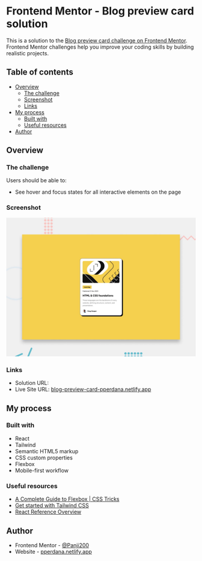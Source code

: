 # Frontend Mentor - Blog preview card solution

This is a solution to the [Blog preview card challenge on Frontend Mentor](https://www.frontendmentor.io/challenges/blog-preview-card-ckPaj01IcS). Frontend Mentor challenges help you improve your coding skills by building realistic projects.

## Table of contents
- [Overview](#overview)
  - [The challenge](#the-challenge)
  - [Screenshot](#screenshot)
  - [Links](#links)
- [My process](#my-process)
  - [Built with](#built-with)
  - [Useful resources](#useful-resources)
- [Author](#author)

## Overview

### The challenge

Users should be able to:

- See hover and focus states for all interactive elements on the page

### Screenshot

![](./src/assets/desktop-preview.jpg)

### Links

- Solution URL: 
- Live Site URL: [blog-preview-card-pperdana.netlify.app](https://blog-preview-card-pperdana.netlify.app)

## My process

### Built with

- React
- Tailwind
- Semantic HTML5 markup
- CSS custom properties
- Flexbox
- Mobile-first workflow

### Useful resources

- [A Complete Guide to Flexbox | CSS Tricks](https://css-tricks.com/snippets/css/a-guide-to-flexbox)
- [Get started with Tailwind CSS](https://tailwindcss.com/docs/installation)
- [React Reference Overview](https://react.dev/reference/react)

## Author

- Frontend Mentor - [@Panji200](https://www.frontendmentor.io/profile/Panji200)
- Website - [pperdana.netlify.app](https://pperdana.netlify.app)
